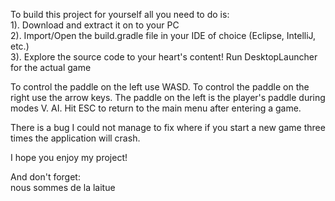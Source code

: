 To build this project for yourself all you need to do is:  
1). Download and extract it on to your PC  
2). Import/Open the build.gradle file in your IDE of choice (Eclipse, IntelliJ, etc.)  
3). Explore the source code to your heart's content! Run DesktopLauncher for the actual game  
  
To control the paddle on the left use WASD. 
To control the paddle on the right use the arrow keys. 
The paddle on the left is the player's paddle during modes V. AI. 
Hit ESC to return to the main menu after entering a game.  
  
There is a bug I could not manage to fix where if you
start a new game three times the application will crash.  
  
I hope you enjoy my project!  

And don't forget:  
nous sommes de la laitue